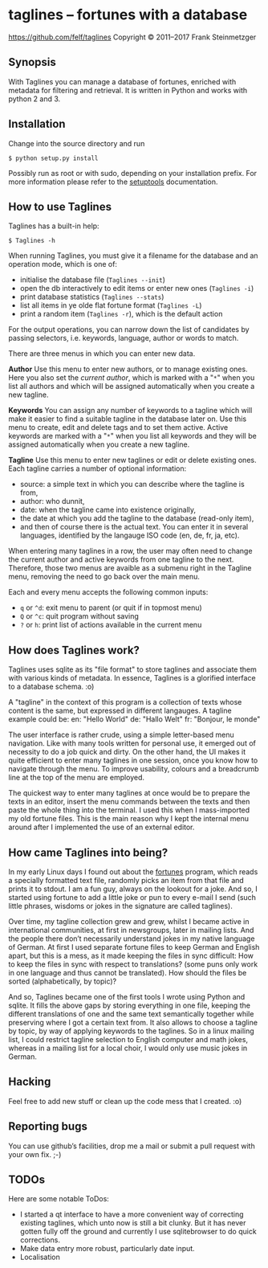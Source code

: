 taglines – fortunes with a database
===================================

https://github.com/felf/taglines
Copyright © 2011–2017 Frank Steinmetzger

Synopsis
--------
With Taglines you can manage a database of fortunes, enriched with metadata for
filtering and retrieval. It is written in Python and works with python 2 and 3.

Installation
------------
Change into the source directory and run

    $ python setup.py install

Possibly run as root or with sudo, depending on your installation prefix. For
more information please refer to the [setuptools](
https://github.com/pypa/setuptools) documentation.

How to use Taglines
-------------------
Taglines has a built-in help:

    $ Taglines -h

When running Taglines, you must give it a filename for the database and an
operation mode, which is one of:
* initialise the database file (`Taglines --init`)
* open the db interactively to edit items or enter new ones (`Taglines -i`)
* print database statistics (`Taglines --stats`)
* list all items in ye olde flat fortune format (`Taglines -L`)
* print a random item (`Taglines -r`), which is the default action

For the output operations, you can narrow down the list of candidates by
passing selectors, i.e. keywords, language, author or words to match.

There are three menus in which you can enter new data.

<b>Author</b>
Use this menu to enter new authors, or to manage existing ones. Here you also
set the <i>current author</i>, which is marked with a "`*`" when you list all
authors and which will be assigned automatically when you create a new tagline.

<b>Keywords</b>
You can assign any number of keywords to a tagline which will make it easier to
find a suitable tagline in the database later on. Use this menu to create, edit
and delete tags and to set them active. Active keywords are marked with a "`*`"
when you list all keywords and they will be assigned automatically when you
create a new tagline.

<b>Tagline</b>
Use this menu to enter new taglines or edit or delete existing ones. Each
tagline carries a number of optional information:
* source: a simple text in which you can describe where the tagline is from,
* author: who dunnit,
* date: when the tagline came into existence originally,
* the date at which you add the tagline to the database (read-only item),
* and then of course there is the actual text. You can enter it in several
languages, identified by the langauge ISO code (en, de, fr, ja, etc).

When entering many taglines in a row, the user may often need to change the
current author and active keywords from one tagline to the next. Therefore,
those two menus are avaible as a submenu right in the Tagline menu, removing
the need to go back over the main menu.

Each and every menu accepts the following common inputs:
* `q` or `^d`: exit menu to parent (or quit if in topmost menu)
* `Q` or `^c`: quit program without saving
* `?` or `h`: print list of actions available in the current menu

How does Taglines work?
-----------------------
Taglines uses sqlite as its "file format" to store taglines and associate them
with various kinds of metadata. In essence, Taglines is a glorified interface
to a database schema. :o)

A "tagline" in the context of this program is a collection of texts whose
content is the same, but expressed in different langauges. A tagline example
could be:
    en: "Hello World"
    de: "Hallo Welt"
    fr: "Bonjour, le monde"

The user interface is rather crude, using a simple letter-based menu
navigation. Like with many tools written for personal use, it emerged out of
necessity to do a job quick and dirty. On the other hand, the UI makes it quite
efficient to enter many taglines in one session, once you know how to navigate
through the menu. To improve usability, colours and a breadcrumb line at the
top of the menu are employed.

The quickest way to enter many taglines at once would be to prepare the texts
in an editor, insert the menu commands between the texts and then paste the
whole thing into the terminal. I used this when I mass-imported my old fortune
files. This is the main reason why I kept the internal menu around after I
implemented the use of an external editor.

How came Taglines into being?
-----------------------------
In my early Linux days I found out about the [fortunes](
https://en.wikipedia.org/wiki/Fortune_(Unix)) program, which reads a
specially formatted text file, randomly picks an item from that file and prints
it to stdout. I am a fun guy, always on the lookout for a joke. And so, I
started using fortune to add a little joke or pun to every e-mail I send (such
little phrases, wisdoms or jokes in the signature are called taglines).

Over time, my tagline collection grew and grew, whilst I became active in
international communities, at first in newsgroups, later in mailing lists. And
the people there don’t necessarily understand jokes in my native language of
German. At first I used separate fortune files to keep German and English
apart, but this is a mess, as it made keeping the files in sync difficult:
How to keep the files in sync with respect to translations? (some puns only
work in one language and thus cannot be translated). How should the files be
sorted (alphabetically, by topic)?

And so, Taglines became one of the first tools I wrote using Python and sqlite.
It fills the above gaps by storing everything in one file, keeping the
different translations of one and the same text semantically together while
preserving where I got a certain text from. It also allows to choose a tagline
by topic, by way of applying keywords to the taglines. So in a linux mailing
list, I could restrict tagline selection to English computer and math jokes,
whereas in a mailing list for a local choir, I would only use music jokes in
German.

Hacking
-------
Feel free to add new stuff or clean up the code mess that I created. :o)

Reporting bugs
--------------
You can use github’s facilities, drop me a mail or submit a pull request with
your own fix. ;-)

TODOs
-----
Here are some notable ToDos:
* I started a qt interface to have a more convenient way of correcting existing
  taglines, which unto now is still a bit clunky. But it has never gotten fully
  off the ground and currently I use sqlitebrowser to do quick corrections.
* Make data entry more robust, particularly date input.
* Localisation
